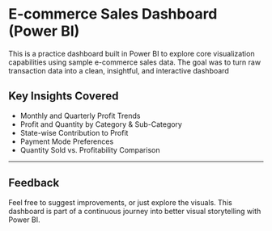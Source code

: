 # E-commerce Sales Dashboard (Power BI)
This is a practice dashboard built in Power BI to explore core visualization capabilities using sample e-commerce sales data.
The goal was to turn raw transaction data into a clean, insightful, and interactive dashboard

## Key Insights Covered
- Monthly and Quarterly Profit Trends
- Profit and Quantity by Category & Sub-Category
- State-wise Contribution to Profit
- Payment Mode Preferences
- Quantity Sold vs. Profitability Comparison 

---

## Feedback
Feel free to suggest improvements, or just explore the visuals. This dashboard is part of a continuous journey into better visual storytelling with Power BI.


